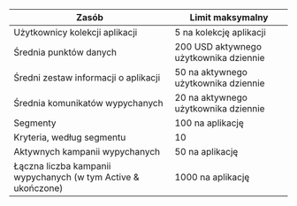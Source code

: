 | Zasób | Limit maksymalny |
| --- | --- |
| Użytkownicy kolekcji aplikacji |5 na kolekcję aplikacji |
| Średnia punktów danych |200 USD aktywnego użytkownika dziennie |
| Średni zestaw informacji o aplikacji |50 na aktywnego użytkownika dziennie |
| Średnia komunikatów wypychanych |20 na aktywnego użytkownika dziennie |
| Segmenty |100 na aplikację |
| Kryteria, według segmentu |10 |
| Aktywnych kampanii wypychanych |50 na aplikację |
| Łączna liczba kampanii wypychanych (w tym Active & ukończone) |1000 na aplikację |

